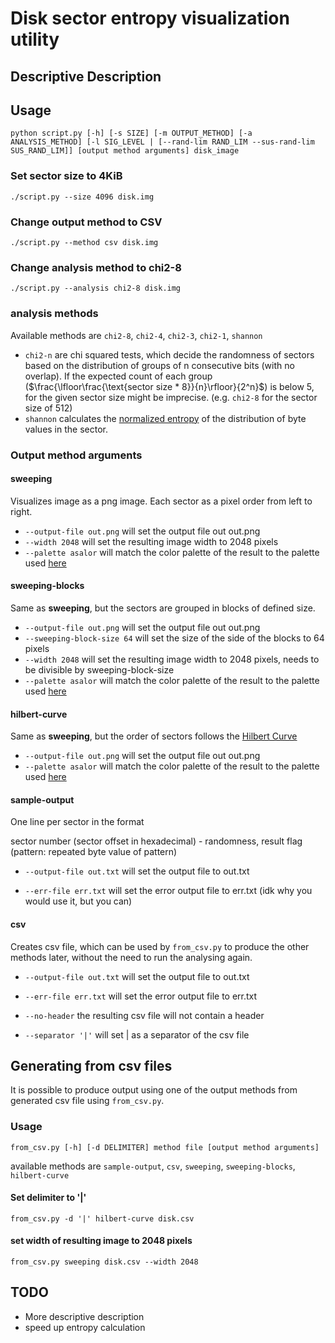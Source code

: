 # Disk sector entropy visualization utility
## Descriptive Description
## Usage
    python script.py [-h] [-s SIZE] [-m OUTPUT_METHOD] [-a ANALYSIS_METHOD] [-l SIG_LEVEL | [--rand-lim RAND_LIM --sus-rand-lim SUS_RAND_LIM]] [output method arguments] disk_image
### Set sector size to 4KiB
    ./script.py --size 4096 disk.img
### Change output method to CSV
    ./script.py --method csv disk.img
### Change analysis method to chi2-8
    ./script.py --analysis chi2-8 disk.img
### analysis methods
Available methods are `chi2-8`, `chi2-4`, `chi2-3`, `chi2-1`, `shannon`

- `chi2-n` are chi squared tests, which decide the randomness of sectors based on the distribution of groups of n consecutive bits (with no overlap).
If the expected count of each group ($\frac{\lfloor\frac{\text{sector size * 8}}{n}\rfloor}{2^n}$) is below 5, for the given sector size might be imprecise. (e.g. `chi2-8` for the sector size of 512)
- `shannon` calculates the [normalized entropy](https://en.wikipedia.org/wiki/Entropy_(information_theory)#Efficiency_(normalized_entropy)) of the distribution of byte values in the sector.

### Output method arguments
#### sweeping
Visualizes image as a png image.
Each sector as a pixel order from left to right.
- `--output-file out.png`
will set the output file out out.png
- `--width 2048`
will set the resulting image width to 2048 pixels
- `--palette asalor` will match the color palette of the result to the palette used [here](https://asalor.blogspot.com/2011/08/trim-dm-crypt-problems.html)

#### sweeping-blocks
Same as **sweeping**, but the sectors are grouped in blocks of defined size.
- `--output-file out.png`
will set the output file out out.png
- `--sweeping-block-size 64`
will set the size of the side of the blocks to 64 pixels
- `--width 2048`
will set the resulting image width to 2048 pixels, needs to be divisible by sweeping-block-size
- `--palette asalor` will match the color palette of the result to the palette used [here](https://asalor.blogspot.com/2011/08/trim-dm-crypt-problems.html)

#### hilbert-curve
Same as **sweeping**, but the order of sectors follows the [Hilbert Curve](https://en.wikipedia.org/wiki/Hilbert_curve)

- `--output-file out.png`
will set the output file out out.png
- `--palette asalor` will match the color palette of the result to the palette used [here](https://asalor.blogspot.com/2011/08/trim-dm-crypt-problems.html)

#### sample-output
One line per sector in the format

sector number (sector offset in hexadecimal) - randomness, result flag (pattern: repeated byte value of pattern)
- `--output-file out.txt`
will set the output file to out.txt

- `--err-file err.txt`
will set the error output file to err.txt (idk why you would use it, but you can)

<!--- - `--entropy-limit 0.9`
omits every sector the entropy of which is higher than 0.9 
--->
#### csv
Creates csv file, which can be used by `from_csv.py` to produce the other methods later, without the need to run the analysing again.
- `--output-file out.txt`
will set the output file to out.txt

- `--err-file err.txt`
will set the error output file to err.txt 

<!--- `--entropy-limit 0.9`
omits every sector the entropy of which is higher than 0.9
---> 
- `--no-header` the resulting csv file will not contain a header

- `--separator '|'` will set | as a separator of the csv file

## Generating from csv files
It is possible to produce output using one of the output methods from generated csv file using `from_csv.py`.
### Usage
    from_csv.py [-h] [-d DELIMITER] method file [output method arguments]
available methods are `sample-output`, `csv`, `sweeping`, `sweeping-blocks`, `hilbert-curve`
#### Set delimiter to '|'
    from_csv.py -d '|' hilbert-curve disk.csv
#### set width of resulting image to 2048 pixels
    from_csv.py sweeping disk.csv --width 2048

## TODO
- More descriptive description
- speed up entropy calculation
